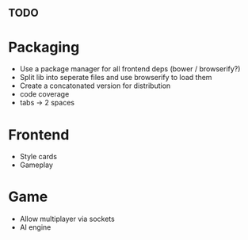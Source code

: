 ## TODO

# Packaging

* Use a package manager for all frontend deps (bower / browserify?)
* Split lib into seperate files and use browserify to load them
* Create a concatonated version for distribution
* code coverage
* tabs -> 2 spaces

# Frontend

* Style cards
* Gameplay

# Game

* Allow multiplayer via sockets
* AI engine
